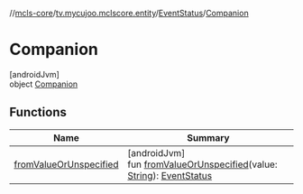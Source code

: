 //[mcls-core](../../../../index.md)/[tv.mycujoo.mclscore.entity](../../index.md)/[EventStatus](../index.md)/[Companion](index.md)

# Companion

[androidJvm]\
object [Companion](index.md)

## Functions

| Name | Summary |
|---|---|
| [fromValueOrUnspecified](from-value-or-unspecified.md) | [androidJvm]<br>fun [fromValueOrUnspecified](from-value-or-unspecified.md)(value: [String](https://kotlinlang.org/api/latest/jvm/stdlib/kotlin/-string/index.html)): [EventStatus](../index.md) |
